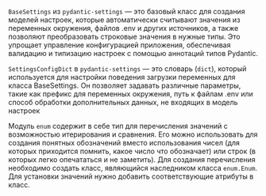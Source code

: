 `BaseSettings` из `pydantic-settings` — это базовый класс для создания моделей настроек, которые автоматически считывают 
значения из переменных окружения, файлов .env и других источников, а также позволяют преобразовать строковые значения в нужные типы. 
Это упрощает управление конфигурацией приложения, обеспечивая валидацию и типизацию настроек с помощью аннотаций типов Pydantic. 

`SettingsConfigDict` в `pydantic-settings` — это словарь (`dict`), который используется для настройки поведения загрузки переменных для класса
BaseSettings. Он позволяет задавать различные параметры, такие как префикс для переменных окружения, путь к файлам .env или способ обработки 
дополнительных данных, не входящих в модель настроек

Модуль `enum` содержит в себе тип для перечисления значений с возможностью итерирования и сравнения. Его можно использовать для создания понятных обозначений вместо использования чисел (для которых приходится помнить, какое число что обозначает) или строк (в которых легко опечататься и не заметить).
Для создания перечисления необходимо создать класc, являющийся наследником класса `enum.Enum`. Для установки значений нужно добавить соответствующие атрибуты в класс.


